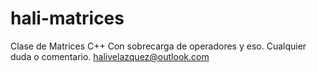 # hali-matrices
Clase de Matrices C++
Con sobrecarga de operadores y eso.
Cualquier duda o comentario.
halivelazquez@outlook.com
